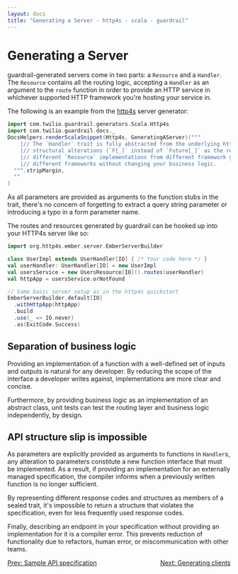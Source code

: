 ```yaml
---
layout: docs
title: "Generating a Server - http4s - scala - guardrail"
---
```


Generating a Server
===================

guardrail-generated servers come in two parts: a `Resource` and a `Handler`. The `Resource` contains all the routing logic, accepting a `Handler` as an argument to the `route` function in order to provide an HTTP service in whichever supported HTTP framework you're hosting your service in.

The following is an example from the [http4s](https://github.com/http4s/http4s) server generator:

```scala mdoc:passthrough
import com.twilio.guardrail.generators.Scala.Http4s
import com.twilio.guardrail.docs._
DocsHelpers.renderScalaSnippet(Http4s, GeneratingAServer)("""
    |// The `Handler` trait is fully abstracted from the underlying http framework. As a result, with the exception of some
    |// structural alterations (`F[_]` instead of `Future[_]` as the return type) the same handlers can be used with
    |// different `Resource` implementations from different framework generators. This permits greater compatibility between
    |// different frameworks without changing your business logic.
  """.stripMargin,
  ""
)
```

As all parameters are provided as arguments to the function stubs in the trait, there's no concern of forgetting to extract a query string parameter or introducing a typo in a form parameter name.

The routes and resources generated by guardrail can be hooked up into your HTTP4s server like so:

```scala
import org.http4s.ember.server.EmberServerBuilder

class UserImpl extends UserHandler[IO] { /* Your code here */ }
val userHandler: UserHandler[IO] = new UserImpl
val usersService = new UsersResource[IO]().routes(userHandler)
val httpApp = usersService.orNotFound

// Same basic server setup as in the http4s quickstart
EmberServerBuilder.default[IO]
  .withHttpApp(httpApp)
  .build
  .use(_ => IO.never)
  .as(ExitCode.Success)
```

Separation of business logic
----------------------------

Providing an implementation of a function with a well-defined set of inputs and outputs is natural for any developer. By reducing the scope of the interface a developer writes against, implementations are more clear and concise.

Furthermore, by providing business logic as an implementation of an abstract class, unit tests can test the routing layer and business logic independently, by design.

API structure slip is impossible
--------------------------------

As parameters are explicitly provided as arguments to functions in `Handler`s, any alteration to parameters constitute a new function interface that must be implemented. As a result, if providing an implementation for an externally managed specification, the compiler informs when a previously written function is no longer sufficient.

By representing different response codes and structures as members of a sealed trait, it's impossible to return a structure that violates the specification, even for less frequently used response codes.

Finally, describing an endpoint in your specification without providing an implementation for it is a compiler error. This prevents reduction of functionality due to refactors, human error, or miscommunication with other teams.

<span style="float: left">[Prev: Sample API specification](sample-api-specification)</span>
<span style="float: right">[Next: Generating clients](generating-clients)</span>
